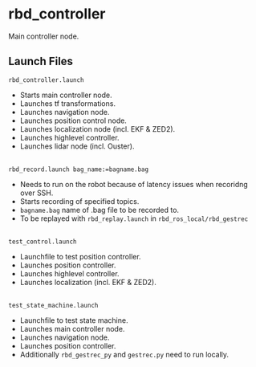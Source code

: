 # rbd_controller
Main controller node.

## Launch Files
`rbd_controller.launch` <br>
* Starts main controller node.
* Launches tf transformations.
* Launches navigation node.
* Launches position control node.
* Launches localization node (incl. EKF & ZED2).
* Launches highlevel controller.
* Launches lidar node (incl. Ouster). <br><br>

`rbd_record.launch bag_name:=bagname.bag` <br>
* Needs to run on the robot because of latency issues when recoridng over SSH.
* Starts recording of specified topics.
* `bagname.bag` name of .bag file to be recorded to.
* To be replayed with `rbd_replay.launch` in `rbd_ros_local/rbd_gestrec`<br><br>

`test_control.launch` <br>
* Launchfile to test position controller.
* Launches position controller.
* Launches highlevel controller.
* Launches localization (incl. EKF & ZED2). <br><br>

`test_state_machine.launch` <br>
* Launchfile to test state machine.
* Launches main controller node.
* Launches navigation node.
* Launches position controller.
* Additionally `rbd_gestrec_py` and `gestrec.py` need to run locally.
